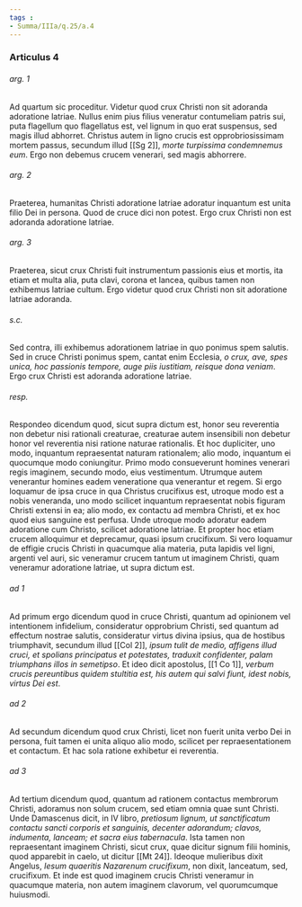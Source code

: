 ```yaml
---
tags : 
- Summa/IIIa/q.25/a.4
---
```


### Articulus 4

###### arg. 1
Ad quartum sic proceditur. Videtur quod crux Christi non sit adoranda adoratione latriae. Nullus enim pius filius veneratur contumeliam patris sui, puta flagellum quo flagellatus est, vel lignum in quo erat suspensus, sed magis illud abhorret. Christus autem in ligno crucis est opprobriosissimam mortem passus, secundum illud [[Sg 2]], *morte turpissima condemnemus eum*. Ergo non debemus crucem venerari, sed magis abhorrere.

###### arg. 2
Praeterea, humanitas Christi adoratione latriae adoratur inquantum est unita filio Dei in persona. Quod de cruce dici non potest. Ergo crux Christi non est adoranda adoratione latriae.

###### arg. 3
Praeterea, sicut crux Christi fuit instrumentum passionis eius et mortis, ita etiam et multa alia, puta clavi, corona et lancea, quibus tamen non exhibemus latriae cultum. Ergo videtur quod crux Christi non sit adoratione latriae adoranda.

###### s.c.
Sed contra, illi exhibemus adorationem latriae in quo ponimus spem salutis. Sed in cruce Christi ponimus spem, cantat enim Ecclesia, *o crux, ave, spes unica, hoc passionis tempore, auge piis iustitiam, reisque dona veniam*. Ergo crux Christi est adoranda adoratione latriae.

###### resp.
Respondeo dicendum quod, sicut supra dictum est, honor seu reverentia non debetur nisi rationali creaturae, creaturae autem insensibili non debetur honor vel reverentia nisi ratione naturae rationalis. Et hoc dupliciter, uno modo, inquantum repraesentat naturam rationalem; alio modo, inquantum ei quocumque modo coniungitur. Primo modo consueverunt homines venerari regis imaginem, secundo modo, eius vestimentum. Utrumque autem venerantur homines eadem veneratione qua venerantur et regem. Si ergo loquamur de ipsa cruce in qua Christus crucifixus est, utroque modo est a nobis veneranda, uno modo scilicet inquantum repraesentat nobis figuram Christi extensi in ea; alio modo, ex contactu ad membra Christi, et ex hoc quod eius sanguine est perfusa. Unde utroque modo adoratur eadem adoratione cum Christo, scilicet adoratione latriae. Et propter hoc etiam crucem alloquimur et deprecamur, quasi ipsum crucifixum. Si vero loquamur de effigie crucis Christi in quacumque alia materia, puta lapidis vel ligni, argenti vel auri, sic veneramur crucem tantum ut imaginem Christi, quam veneramur adoratione latriae, ut supra dictum est.

###### ad 1
Ad primum ergo dicendum quod in cruce Christi, quantum ad opinionem vel intentionem infidelium, consideratur opprobrium Christi, sed quantum ad effectum nostrae salutis, consideratur virtus divina ipsius, qua de hostibus triumphavit, secundum illud [[Col 2]], *ipsum tulit de medio, affigens illud cruci, et spolians principatus et potestates, traduxit confidenter, palam triumphans illos in semetipso*. Et ideo dicit apostolus, [[1 Co 1]], *verbum crucis pereuntibus quidem stultitia est, his autem qui salvi fiunt, idest nobis, virtus Dei est*.

###### ad 2
Ad secundum dicendum quod crux Christi, licet non fuerit unita verbo Dei in persona, fuit tamen ei unita aliquo alio modo, scilicet per repraesentationem et contactum. Et hac sola ratione exhibetur ei reverentia.

###### ad 3
Ad tertium dicendum quod, quantum ad rationem contactus membrorum Christi, adoramus non solum crucem, sed etiam omnia quae sunt Christi. Unde Damascenus dicit, in IV libro, *pretiosum lignum, ut sanctificatum contactu sancti corporis et sanguinis, decenter adorandum; clavos, indumenta, lanceam; et sacra eius tabernacula*. Ista tamen non repraesentant imaginem Christi, sicut crux, quae dicitur signum filii hominis, quod apparebit in caelo, ut dicitur [[Mt 24]]. Ideoque mulieribus dixit Angelus, *Iesum quaeritis Nazarenum crucifixum*, non dixit, lanceatum, sed, crucifixum. Et inde est quod imaginem crucis Christi veneramur in quacumque materia, non autem imaginem clavorum, vel quorumcumque huiusmodi.

